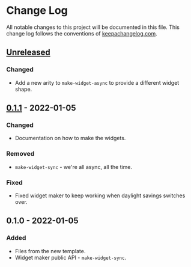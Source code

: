 # Change Log
All notable changes to this project will be documented in this file. This change log follows the conventions of [keepachangelog.com](http://keepachangelog.com/).

## [Unreleased]
### Changed
- Add a new arity to `make-widget-async` to provide a different widget shape.

## [0.1.1] - 2022-01-05
### Changed
- Documentation on how to make the widgets.

### Removed
- `make-widget-sync` - we're all async, all the time.

### Fixed
- Fixed widget maker to keep working when daylight savings switches over.

## 0.1.0 - 2022-01-05
### Added
- Files from the new template.
- Widget maker public API - `make-widget-sync`.

[Unreleased]: https://sourcehost.site/your-name/rabbtmq/compare/0.1.1...HEAD
[0.1.1]: https://sourcehost.site/your-name/rabbtmq/compare/0.1.0...0.1.1
